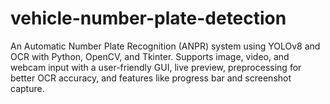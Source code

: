 # vehicle-number-plate-detection
An Automatic Number Plate Recognition (ANPR) system using YOLOv8 and OCR with Python, OpenCV, and Tkinter. Supports image, video, and webcam input with a user-friendly GUI, live preview, preprocessing for better OCR accuracy, and features like progress bar and screenshot capture.
